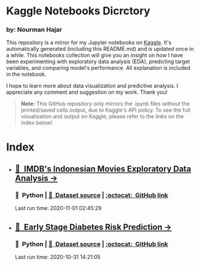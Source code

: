 # Kaggle Notebooks Dicrctory

### by: Nourman Hajar

This repository is a mirror for my Jupyter notebooks on [Kaggle](https://www.kaggle.com/masnormen/). It's automatically generated (including this README.md) and is updated once in a while. This notebooks collection will give you an insight on how I have been experimenting with exploratory data analysis (EDA), predicting target variables, and comparing model's performance. All explanation is included in the notebook.

I hope to learn more about data visualization and predictive analysis. I appreciate any comment and suggestion on my work. Thank you!

> **Note:** This GitHub repository only mirrors the .ipynb files without the printed/saved cells output, due to Kaggle's API policy. To see the full visualization and output on Kaggle, please refer to the links on the index below!

# Index

<!--kagglit-start-->

- ## [📖&nbsp;&nbsp;IMDB's Indonesian Movies Exploratory Data Analysis &rarr;](https://www.kaggle.com/masnormen/imdb-s-indonesian-movies-exploratory-data-analysis/)  
  ### 🐍&nbsp;&nbsp;Python | [📑&nbsp;&nbsp;Dataset source](https://www.kaggle.com/dionisiusdh/imdb-indonesian-movies) | [:octocat:&nbsp;&nbsp;GitHub link](/imdb-s-indonesian-movies-exploratory-data-analysis.ipynb)
  Last run time: 2020-11-01 02:45:29
- ## [📖&nbsp;&nbsp;Early Stage Diabetes Risk Prediction &rarr;](https://www.kaggle.com/masnormen/early-stage-diabetes-risk-prediction/)  
  ### 🐍&nbsp;&nbsp;Python | [📑&nbsp;&nbsp;Dataset source](https://www.kaggle.com/ishandutta/early-stage-diabetes-risk-prediction-dataset) | [:octocat:&nbsp;&nbsp;GitHub link](/early-stage-diabetes-risk-prediction.ipynb)
  Last run time: 2020-10-31 14:21:05

<!--kagglit-end-->
